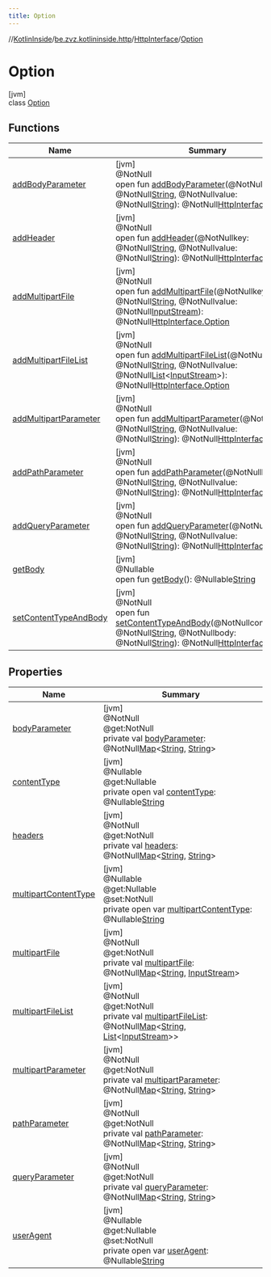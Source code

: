 ```yaml
---
title: Option
---
```

//[KotlinInside](../../../../index.html)/[be.zvz.kotlininside.http](../../index.html)/[HttpInterface](../index.html)/[Option](index.html)



# Option



[jvm]\
class [Option](index.html)



## Functions


| Name | Summary |
|---|---|
| [addBodyParameter](add-body-parameter.html) | [jvm]<br>@NotNull<br>open fun [addBodyParameter](add-body-parameter.html)(@NotNullkey: @NotNull[String](https://docs.oracle.com/javase/7/docs/api/java/lang/String.html), @NotNullvalue: @NotNull[String](https://docs.oracle.com/javase/7/docs/api/java/lang/String.html)): @NotNull[HttpInterface.Option](index.html) |
| [addHeader](add-header.html) | [jvm]<br>@NotNull<br>open fun [addHeader](add-header.html)(@NotNullkey: @NotNull[String](https://docs.oracle.com/javase/7/docs/api/java/lang/String.html), @NotNullvalue: @NotNull[String](https://docs.oracle.com/javase/7/docs/api/java/lang/String.html)): @NotNull[HttpInterface.Option](index.html) |
| [addMultipartFile](add-multipart-file.html) | [jvm]<br>@NotNull<br>open fun [addMultipartFile](add-multipart-file.html)(@NotNullkey: @NotNull[String](https://docs.oracle.com/javase/7/docs/api/java/lang/String.html), @NotNullvalue: @NotNull[InputStream](https://docs.oracle.com/javase/7/docs/api/java/io/InputStream.html)): @NotNull[HttpInterface.Option](index.html) |
| [addMultipartFileList](add-multipart-file-list.html) | [jvm]<br>@NotNull<br>open fun [addMultipartFileList](add-multipart-file-list.html)(@NotNullkey: @NotNull[String](https://docs.oracle.com/javase/7/docs/api/java/lang/String.html), @NotNullvalue: @NotNull[List](https://docs.oracle.com/javase/7/docs/api/java/util/List.html)&lt;[InputStream](https://docs.oracle.com/javase/7/docs/api/java/io/InputStream.html)&gt;): @NotNull[HttpInterface.Option](index.html) |
| [addMultipartParameter](add-multipart-parameter.html) | [jvm]<br>@NotNull<br>open fun [addMultipartParameter](add-multipart-parameter.html)(@NotNullkey: @NotNull[String](https://docs.oracle.com/javase/7/docs/api/java/lang/String.html), @NotNullvalue: @NotNull[String](https://docs.oracle.com/javase/7/docs/api/java/lang/String.html)): @NotNull[HttpInterface.Option](index.html) |
| [addPathParameter](add-path-parameter.html) | [jvm]<br>@NotNull<br>open fun [addPathParameter](add-path-parameter.html)(@NotNullkey: @NotNull[String](https://docs.oracle.com/javase/7/docs/api/java/lang/String.html), @NotNullvalue: @NotNull[String](https://docs.oracle.com/javase/7/docs/api/java/lang/String.html)): @NotNull[HttpInterface.Option](index.html) |
| [addQueryParameter](add-query-parameter.html) | [jvm]<br>@NotNull<br>open fun [addQueryParameter](add-query-parameter.html)(@NotNullkey: @NotNull[String](https://docs.oracle.com/javase/7/docs/api/java/lang/String.html), @NotNullvalue: @NotNull[String](https://docs.oracle.com/javase/7/docs/api/java/lang/String.html)): @NotNull[HttpInterface.Option](index.html) |
| [getBody](get-body.html) | [jvm]<br>@Nullable<br>open fun [getBody](get-body.html)(): @Nullable[String](https://docs.oracle.com/javase/7/docs/api/java/lang/String.html) |
| [setContentTypeAndBody](set-content-type-and-body.html) | [jvm]<br>@NotNull<br>open fun [setContentTypeAndBody](set-content-type-and-body.html)(@NotNullcontentType: @NotNull[String](https://docs.oracle.com/javase/7/docs/api/java/lang/String.html), @NotNullbody: @NotNull[String](https://docs.oracle.com/javase/7/docs/api/java/lang/String.html)): @NotNull[HttpInterface.Option](index.html) |


## Properties


| Name | Summary |
|---|---|
| [bodyParameter](body-parameter.html) | [jvm]<br>@NotNull<br>@get:NotNull<br>private val [bodyParameter](body-parameter.html): @NotNull[Map](https://docs.oracle.com/javase/7/docs/api/java/util/Map.html)&lt;[String](https://docs.oracle.com/javase/7/docs/api/java/lang/String.html), [String](https://docs.oracle.com/javase/7/docs/api/java/lang/String.html)&gt; |
| [contentType](content-type.html) | [jvm]<br>@Nullable<br>@get:Nullable<br>private open val [contentType](content-type.html): @Nullable[String](https://docs.oracle.com/javase/7/docs/api/java/lang/String.html) |
| [headers](headers.html) | [jvm]<br>@NotNull<br>@get:NotNull<br>private val [headers](headers.html): @NotNull[Map](https://docs.oracle.com/javase/7/docs/api/java/util/Map.html)&lt;[String](https://docs.oracle.com/javase/7/docs/api/java/lang/String.html), [String](https://docs.oracle.com/javase/7/docs/api/java/lang/String.html)&gt; |
| [multipartContentType](multipart-content-type.html) | [jvm]<br>@Nullable<br>@get:Nullable<br>@set:NotNull<br>private open var [multipartContentType](multipart-content-type.html): @Nullable[String](https://docs.oracle.com/javase/7/docs/api/java/lang/String.html) |
| [multipartFile](multipart-file.html) | [jvm]<br>@NotNull<br>@get:NotNull<br>private val [multipartFile](multipart-file.html): @NotNull[Map](https://docs.oracle.com/javase/7/docs/api/java/util/Map.html)&lt;[String](https://docs.oracle.com/javase/7/docs/api/java/lang/String.html), [InputStream](https://docs.oracle.com/javase/7/docs/api/java/io/InputStream.html)&gt; |
| [multipartFileList](multipart-file-list.html) | [jvm]<br>@NotNull<br>@get:NotNull<br>private val [multipartFileList](multipart-file-list.html): @NotNull[Map](https://docs.oracle.com/javase/7/docs/api/java/util/Map.html)&lt;[String](https://docs.oracle.com/javase/7/docs/api/java/lang/String.html), [List](https://docs.oracle.com/javase/7/docs/api/java/util/List.html)&lt;[InputStream](https://docs.oracle.com/javase/7/docs/api/java/io/InputStream.html)&gt;&gt; |
| [multipartParameter](multipart-parameter.html) | [jvm]<br>@NotNull<br>@get:NotNull<br>private val [multipartParameter](multipart-parameter.html): @NotNull[Map](https://docs.oracle.com/javase/7/docs/api/java/util/Map.html)&lt;[String](https://docs.oracle.com/javase/7/docs/api/java/lang/String.html), [String](https://docs.oracle.com/javase/7/docs/api/java/lang/String.html)&gt; |
| [pathParameter](path-parameter.html) | [jvm]<br>@NotNull<br>@get:NotNull<br>private val [pathParameter](path-parameter.html): @NotNull[Map](https://docs.oracle.com/javase/7/docs/api/java/util/Map.html)&lt;[String](https://docs.oracle.com/javase/7/docs/api/java/lang/String.html), [String](https://docs.oracle.com/javase/7/docs/api/java/lang/String.html)&gt; |
| [queryParameter](query-parameter.html) | [jvm]<br>@NotNull<br>@get:NotNull<br>private val [queryParameter](query-parameter.html): @NotNull[Map](https://docs.oracle.com/javase/7/docs/api/java/util/Map.html)&lt;[String](https://docs.oracle.com/javase/7/docs/api/java/lang/String.html), [String](https://docs.oracle.com/javase/7/docs/api/java/lang/String.html)&gt; |
| [userAgent](user-agent.html) | [jvm]<br>@Nullable<br>@get:Nullable<br>@set:NotNull<br>private open var [userAgent](user-agent.html): @Nullable[String](https://docs.oracle.com/javase/7/docs/api/java/lang/String.html) |

